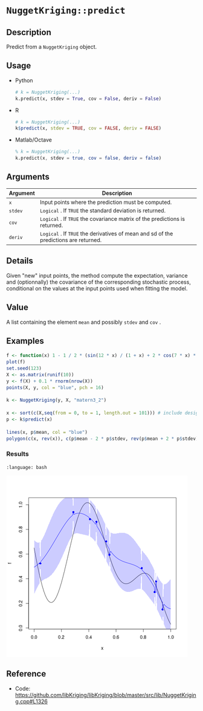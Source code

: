 # `NuggetKriging::predict`


## Description

Predict from a `NuggetKriging` object.


## Usage

* Python
    ```python
    # k = NuggetKriging(...)
    k.predict(x, stdev = True, cov = False, deriv = False)
    ```
* R
    ```r
    # k = NuggetKriging(...)
    k$predict(x, stdev = TRUE, cov = FALSE, deriv = FALSE)
    ```
* Matlab/Octave
    ```octave
    % k = NuggetKriging(...)
    k.predict(x, stdev = true, cov = false, deriv = false)
    ```

## Arguments

Argument      |Description
------------- |----------------
`x`     |     Input points where the prediction must be computed.
`stdev`     |     `Logical` . If `TRUE` the standard deviation is returned.
`cov`     |     `Logical` . If `TRUE` the covariance matrix of the predictions is returned.
`deriv`     |     `Logical` . If `TRUE` the derivatives of mean and sd of the predictions are returned.


## Details

Given "new" input points, the method compute the expectation,
 variance and (optionnally) the covariance of the corresponding
 stochastic process, conditional on the values at the input points
 used when fitting the model.


## Value

A list containing the element `mean` and possibly
  `stdev` and `cov` .


## Examples

```r
f <- function(x) 1 - 1 / 2 * (sin(12 * x) / (1 + x) + 2 * cos(7 * x) * x^5 + 0.7)
plot(f)
set.seed(123)
X <- as.matrix(runif(10))
y <- f(X) + 0.1 * rnorm(nrow(X))
points(X, y, col = "blue", pch = 16)

k <- NuggetKriging(y, X, "matern3_2")

x <- sort(c(X,seq(from = 0, to = 1, length.out = 101))) # include design points to see interpolation
p <- k$predict(x)

lines(x, p$mean, col = "blue")
polygon(c(x, rev(x)), c(p$mean - 2 * p$stdev, rev(p$mean + 2 * p$stdev)), border = NA, col = rgb(0, 0, 1, 0.2))
```

### Results
```{literalinclude} ../examples/predict.NuggetKriging.md.Rout
:language: bash
```
![](../examples/predict.NuggetKriging.md.png)


## Reference

* Code: <https://github.com/libKriging/libKriging/blob/master/src/lib/NuggetKriging.cpp#L1326>
